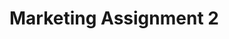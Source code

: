 # Marketing Assignment 2
<div class="flourish-embed flourish-sankey" data-src="visualisation/8046206"><script src="https://public.flourish.studio/resources/embed.js"></script></div>